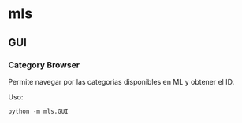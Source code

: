 # mls

## GUI

### Category Browser

Permite navegar por las categorias disponibles en ML y obtener el ID.

Uso:

```python
python -m mls.GUI
```
